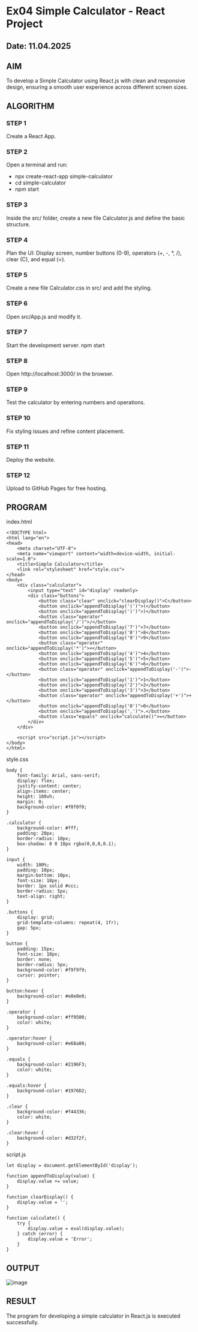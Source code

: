 # Ex04 Simple Calculator - React Project
## Date: 11.04.2025

## AIM
To  develop a Simple Calculator using React.js with clean and responsive design, ensuring a smooth user experience across different screen sizes.

## ALGORITHM
### STEP 1
Create a React App.

### STEP 2
Open a terminal and run:
  <ul><li>npx create-react-app simple-calculator</li>
  <li>cd simple-calculator</li>
  <li>npm start</li></ul>

### STEP 3
Inside the src/ folder, create a new file Calculator.js and define the basic structure.

### STEP 4
Plan the UI: Display screen, number buttons (0-9), operators (+, -, *, /), clear (C), and equal (=).

### STEP 5
Create a new file Calculator.css in src/ and add the styling.

### STEP 6
Open src/App.js and modify it.

### STEP 7
Start the development server.
  npm start

### STEP 8
Open http://localhost:3000/ in the browser.

### STEP 9
Test the calculator by entering numbers and operations.

### STEP 10
Fix styling issues and refine content placement.

### STEP 11
Deploy the website.

### STEP 12
Upload to GitHub Pages for free hosting.

## PROGRAM
index.html
```
<!DOCTYPE html>
<html lang="en">
<head>
    <meta charset="UTF-8">
    <meta name="viewport" content="width=device-width, initial-scale=1.0">
    <title>Simple Calculator</title>
    <link rel="stylesheet" href="style.css">
</head>
<body>
    <div class="calculator">
        <input type="text" id="display" readonly>
        <div class="buttons">
            <button class="clear" onclick="clearDisplay()">C</button>
            <button onclick="appendToDisplay('(')">(</button>
            <button onclick="appendToDisplay(')')">)</button>
            <button class="operator" onclick="appendToDisplay('/')">/</button>
            <button onclick="appendToDisplay('7')">7</button>
            <button onclick="appendToDisplay('8')">8</button>
            <button onclick="appendToDisplay('9')">9</button>
            <button class="operator" onclick="appendToDisplay('*')">×</button>
            <button onclick="appendToDisplay('4')">4</button>
            <button onclick="appendToDisplay('5')">5</button>
            <button onclick="appendToDisplay('6')">6</button>
            <button class="operator" onclick="appendToDisplay('-')">-</button>
            <button onclick="appendToDisplay('1')">1</button>
            <button onclick="appendToDisplay('2')">2</button>
            <button onclick="appendToDisplay('3')">3</button>
            <button class="operator" onclick="appendToDisplay('+')">+</button>
            <button onclick="appendToDisplay('0')">0</button>
            <button onclick="appendToDisplay('.')">.</button>
            <button class="equals" onclick="calculate()">=</button>
        </div>
    </div>

    <script src="script.js"></script>
</body>
</html>

```

style.css
```
body {
    font-family: Arial, sans-serif;
    display: flex;
    justify-content: center;
    align-items: center;
    height: 100vh;
    margin: 0;
    background-color: #f0f0f0;
}

.calculator {
    background-color: #fff;
    padding: 20px;
    border-radius: 10px;
    box-shadow: 0 0 10px rgba(0,0,0,0.1);
}

input {
    width: 100%;
    padding: 10px;
    margin-bottom: 10px;
    font-size: 18px;
    border: 1px solid #ccc;
    border-radius: 5px;
    text-align: right;
}

.buttons {
    display: grid;
    grid-template-columns: repeat(4, 1fr);
    gap: 5px;
}

button {
    padding: 15px;
    font-size: 18px;
    border: none;
    border-radius: 5px;
    background-color: #f9f9f9;
    cursor: pointer;
}

button:hover {
    background-color: #e0e0e0;
}

.operator {
    background-color: #ff9500;
    color: white;
}

.operator:hover {
    background-color: #e68a00;
}

.equals {
    background-color: #2196F3;
    color: white;
}

.equals:hover {
    background-color: #1976D2;
}

.clear {
    background-color: #f44336;
    color: white;
}

.clear:hover {
    background-color: #d32f2f;
}

```

script.js
```
let display = document.getElementById('display');

function appendToDisplay(value) {
    display.value += value;
}

function clearDisplay() {
    display.value = '';
}

function calculate() {
    try {
        display.value = eval(display.value);
    } catch (error) {
        display.value = 'Error';
    }
}

```

## OUTPUT
![image](https://github.com/user-attachments/assets/b935c311-274f-47de-8850-7794a690ec38)



## RESULT
The program for developing a simple calculator in React.js is executed successfully.
